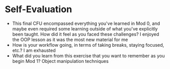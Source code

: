 # Self-Evaluation

- This final CFU encompassed everything you've learned in Mod 0, and maybe even required some learning outside of what you've explicitly been taught. How did it feel as you faced these challenges?
I enjoyed the OOP lesson as it was the most new material for me
- How is your workflow going, in terms of taking breaks, staying focused, etc.?
I am exhausted
- What did you learn from this exercise that you want to remember as you begin Mod 1?
Object manipulation techniques